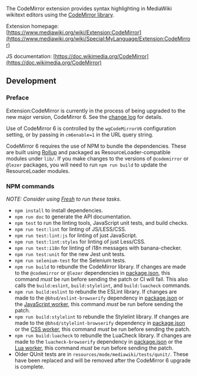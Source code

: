 The CodeMirror extension provides syntax highlighting in MediaWiki wikitext editors using
the [CodeMirror library](https://codemirror.net/).

Extension homepage:
[https://www.mediawiki.org/wiki/Extension:CodeMirror](https://www.mediawiki.org/wiki/Special:MyLanguage/Extension:CodeMirror)

JS documentation:
[https://doc.wikimedia.org/CodeMirror](https://doc.wikimedia.org/CodeMirror)

## Development

### Preface

Extension:CodeMirror is currently in the process of being upgraded to the new major version, CodeMirror 6.
See the [change log](https://www.mediawiki.org/wiki/Extension:CodeMirror#Change_log) for details.

Use of CodeMirror 6 is controlled by the `wgCodeMirrorV6` configuration setting, or by
passing in `cm6enable=1` in the URL query string.

CodeMirror 6 requires the use of NPM to bundle the dependencies. These are built using
[Rollup](https://rollupjs.org/) and packaged as ResourceLoader-compatible modules under `lib/`.
If you make changes to the versions of `@codemirror` or `@lezer` packages,
you will need to run `npm run build` to update the ResourceLoader modules.

### NPM commands

_NOTE: Consider using [Fresh](https://gerrit.wikimedia.org/g/fresh/) to run these tasks._

* `npm install` to install dependencies.
* `npm run doc` to generate the API documentation.
* `npm test` to run the linting tools, JavaScript unit tests, and build checks.
* `npm run test:lint` for linting of JS/LESS/CSS.
* `npm run test:lint:js` for linting of just JavaScript.
* `npm run test:lint:styles` for linting of just Less/CSS.
* `npm run test:i18n` for linting of i18n messages with banana-checker.
* `npm run test:unit` for the new Jest unit tests.
* `npm run selenium-test` for the Selenium tests.
* `npm run build` to rebundle the CodeMirror library. If changes are made to the `@codemirror`
  or `@lezer` dependencies in [package.json](package.json), this command *must* be run before
  sending the patch or CI will fail. This also calls the `build:eslint`,
  `build:stylelint`, and `build:luacheck` commands.
* `npm run build:eslint` to rebundle the ESLint library. If changes are made to the
  `@bhsd/eslint-browserify` dependency in [package.json](package.json) or the
  [JavaScript worker](resources/workers/javascript/worker.js), this command *must* be run
  before sending the patch.
* `npm run build:stylelint` to rebundle the Stylelint library. If changes are made to the
  `@bhsd/stylelint-browserify` dependency in [package.json](package.json) or the
  [CSS worker](resources/workers/css/worker.js), this command *must* be run before sending the
  patch.
* `npm run build:luacheck` to rebundle the LuaCheck library. If changes are made to the
  `luacheck-browserify` dependency in [package.json](package.json) or the
  [Lua worker](resources/workers/lua/worker.js), this command *must* be run before
  sending the patch.
* Older QUnit tests are in `resources/mode/mediawiki/tests/qunit/`. These have been
  replaced and will be removed after the CodeMirror 6 upgrade is complete.
